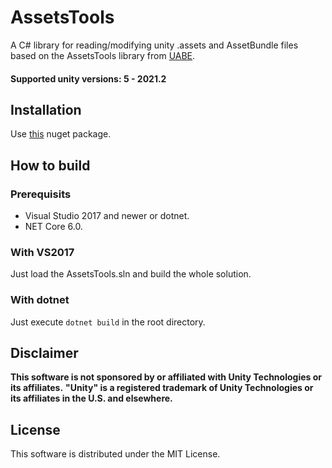 # AssetsTools
A C# library for reading/modifying unity .assets and AssetBundle files based on the AssetsTools library from [UABE](https://github.com/SeriousCache/UABE).

#### Supported unity versions: 5 - 2021.2

## Installation
Use [this](https://www.nuget.org/packages/AssetsToοls) nuget package.

## How to build
### Prerequisits
* Visual Studio 2017 and newer or dotnet.
* NET Core 6.0.
### With VS2017
Just load the AssetsTools.sln and build the whole solution.
### With dotnet
Just execute `dotnet build` in the root directory.

## Disclaimer
**This software is not sponsored by or affiliated with Unity Technologies or its affiliates.**
**"Unity" is a registered trademark of Unity Technologies or its affiliates in the U.S. and elsewhere.**

## License
This software is distributed under the MIT License.